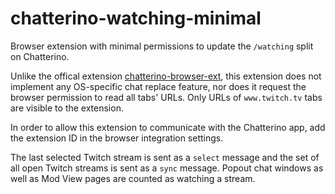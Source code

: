 # chatterino-watching-minimal

Browser extension with minimal permissions to update the `/watching` split on
Chatterino.

Unlike the offical extension
[chatterino-browser-ext](/Chatterino/chatterino-browser-ext),
this extension does not implement any OS-specific chat replace feature, nor
does it request the browser permission to read all tabs' URLs.
Only URLs of `www.twitch.tv` tabs are visible to the extension.

In order to allow this extension to communicate with the Chatterino app, add
the extension ID in the browser integration settings.

The last selected Twitch stream is sent as a `select` message and the set of
all open Twitch streams is sent as a `sync` message.
Popout chat windows as well as Mod View pages are counted as watching a
stream.
